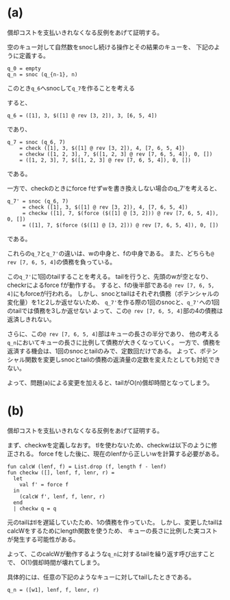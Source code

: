 # (a)

償却コストを支払いきれなくなる反例をあげて証明する。

空のキュー対して自然数をsnocし続ける操作とその結果のキューを、
下記のように定義する。

```
q_0 = empty
q_n = snoc (q_{n-1}, n)
```

このとき`q_6`へsnocして`q_7`を作ることを考える

すると、

```
q_6 = ([1], 3, $([1] @ rev [3, 2]), 3, [6, 5, 4])
```

であり、

```
q_7 = snoc (q_6, 7)
    = check ([1], 3, $([1] @ rev [3, 2]), 4, [7, 6, 5, 4])
    = checkw ([1, 2, 3], 7, $([1, 2, 3] @ rev [7, 6, 5, 4]), 0, [])
    = ([1, 2, 3], 7, $([1, 2, 3] @ rev [7, 6, 5, 4]), 0, [])
```

である。

一方で、checkのときにforce fせずwを書き換えしない場合のq_7'を考えると、

```
q_7' = snoc (q_6, 7)
     = check ([1], 3, $([1] @ rev [3, 2]), 4, [7, 6, 5, 4])
     = checkw ([1], 7, $(force ($([1] @ [3, 2])) @ rev [7, 6, 5, 4]), 0, [])
     = ([1], 7, $(force ($([1] @ [3, 2])) @ rev [7, 6, 5, 4]), 0, [])
```

である。

これらの`q_7`と`q_7'`の違いは、wの中身と、fの中身である。
また、どちらも`@ rev [7, 6, 5, 4]`の債務を負っている。

この`q_7'`に1回のtailすることを考える。
tailを行うと、先頭のwが空となり、checkrによるforce fが動作する。
すると、fの後半部である`@ rev [7, 6, 5, 4]`にもforceが行われる。
しかし、snocとtailはそれぞれ債務（ポテンシャルの変化量）を1と2しか返せないため、
`q_7'`を作る際の1回のsnocと、`q_7'`への1回のtailでは債務を3しか返せない
よって、この`@ rev [7, 6, 5, 4]`部の4の債務は返済しきれない。

さらに、この`@ rev [7, 6, 5, 4]`部はキューの長さの半分であり、
他の考える`q_n`においてキューの長さに比例して債務が大きくなっていく。
一方で、債務を返済する機会は、1回のsnocとtailのみで、定数回だけである。
よって、ポテンシャル関数を変更しsnocとtailの債務の返済量の定数を変えたとしても対処できない。

よって、問題(a)による変更を加えると、tailがO(n)償却時間となってしまう。

# (b)

償却コストを支払いきれなくなる反例をあげて証明する。

まず、checkwを定義しなおす。
tlを使わないため、checkwは以下のように修正される。
force fをした後に、現在のlenfから正しいwを計算する必要がある。

```
fun calcW (lenf, f) = List.drop (f, length f - lenf)
fun checkw ([], lenf, f, lenr, r) =
  let
    val f' = force f
  in
    (calcW f', lenf, f, lenr, r)
  end
  | checkw q = q
```

元のtailはtlを遅延していたため、1の債務を作っていた。
しかし、変更したtailはcalcWをするためにlength関数を使うため、
キューの長さに比例した実コストが発生する可能性がある。

よって、このcalcWが動作するような`q_n`に対するtailを繰り返す呼び出すことで、
O(1)償却時間が壊れてしまう。

具体的には、任意の下記のようなキューに対してtailしたときである。

```
q_n = ([w1], lenf, f, lenr, r)
```

